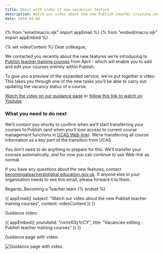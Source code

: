 ```yaml
---
title: Email with video of new vacancies feature
description: Watch our video about the new Publish teacher training courses.
date: 2019-04-08
---
```


{% from "email/macro.njk" import appEmail %}
{% from "embed/macro.njk" import appEmbed %}

{% set videoContent %}
Dear colleague,

We contacted you recently about the new features we’re introducing to [Publish teacher training courses](https://publish-teacher-training-courses.education.gov.uk) from April - which will enable you to add and edit your courses entirely within Publish.

To give you a preview of the expanded service, we’ve put together a video. This takes you through one of the new tasks you’ll be able to carry out: updating the vacancy status of a course.

[Watch the video on our guidance page](https://www.publish-teacher-training-courses.service.gov.uk/guidance) or [follow this link to watch on Youtube](https://www.youtube.com/watch?v=nxmtXGy1cCY&feature=youtu.be)

### What you need to do next

We’ll contact you shortly to confirm when we’ll start transferring your courses to Publish (and when you’ll lose access to current course management functions in [UCAS Web-link](https://www.ucas.com/sign-web-link)). We’re transferring all course information as a key part of the transition from UCAS.

You don’t need to do anything to prepare for this. We’ll transfer your courses automatically, and for now you can continue to use Web-link as normal.

If you have any questions about the new features, contact <becomingateacher@digital.education.gov.uk>. If anyone else in your organisation needs to see this email, please forward it to them.

Regards,
Becoming a Teacher team
{% endset %}

{{ appEmail({
  subject: "Watch our video about the new Publish teacher training courses",
  content: videoContent
}) }}

Guidance video:

{{ appEmbed({
  youtubeId: "nxmtXGy1cCY",
  title: "Vacancies editing - Publish teacher training courses"
}) }}

Guidance page with video:

![Guidance page with video.](guidance-for-publish-teacher-training-courses.png "")
